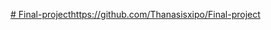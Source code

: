 [# Final-projecthttps://github.com/Thanasisxipo/Final-project
](https://github.com/Thanasisxipo/Final-project)
